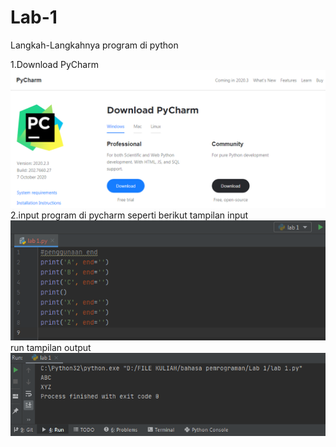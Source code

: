 # Lab-1

Langkah-Langkahnya
program di python

1.Download PyCharm
![screen1](/gambar/screen1.png)
2.input program di pycharm seperti berikut
tampilan input
![screen2](/gambar/screen2.png)
run tampilan output
![screen3](/gambar/screen3.png)